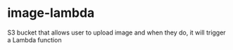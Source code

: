 # image-lambda

S3 bucket that allows user to upload image and when they do, it will trigger a Lambda function

